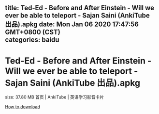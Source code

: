
title: Ted-Ed - Before and After Einstein - Will we ever be able to teleport  - Sajan Saini (AnkiTube 出品).apkg
date: Mon Jan 06 2020 17:47:56 GMT+0800 (CST)    
categories: baidu
---

# Ted-Ed - Before and After Einstein - Will we ever be able to teleport  - Sajan Saini (AnkiTube 出品).apkg
size: 37.80 MB
 首页 | AnkiTube | 英语学习影音卡片
 

[How to download](https://bpcam.bemobtrk.com/go/2ceec3aa-1ca2-46d6-b9ff-aaa5c184517c?jno=558)